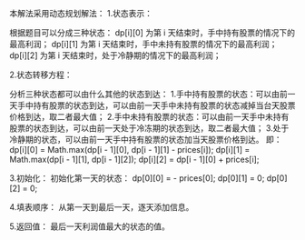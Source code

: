 本解法采用动态规划解法：
1.状态表示：

根据题目可以分成三种状态：
dp[i][0] 为第 i 天结束时，手中持有股票的情况下的最高利润；
dp[i][1] 为第 i 天结束时，手中未持有股票的情况下的最高利润；
dp[i][2] 为第 i 天结束时，处于冷静期的情况下的最高利润；

2.状态转移方程：

分析三种状态都可以由什么其他的状态到达：
1.手中持有股票的状态：可以由前一天手中持有股票的状态到达，可以由前一天手中未持有股票的状态减掉当台天股票价格到达，取二者最大值；
2.手中未持有股票的状态：可以由前一天手中未持有股票的状态到达，可以由前一天处于冷冻期的状态到达，取二者最大值；
3.处于冷静期的状态，可以由前一天手中持有股票的状态加当天股票价格到达。
即：
dp[i][0] = Math.max(dp[i - 1][0], dp[i - 1][1] - prices[i]);
dp[i][1] = Math.max(dp[i - 1][1], dp[i - 1][2]);
dp[i][2] = dp[i - 1][0] + prices[i];

3.初始化：
初始化第一天的状态：
dp[0][0] = - prices[0];
dp[0][1] = 0;
dp[0][2] = 0;

4.填表顺序：
从第一天到最后一天，逐天添加信息。

5.返回值：
最后一天利润值最大的状态的值。